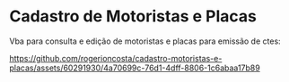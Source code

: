 # Cadastro de Motoristas e Placas
Vba para consulta e edição de motoristas e placas para emissão de ctes:

https://github.com/rogerioncosta/cadastro-motoristas-e-placas/assets/60291930/4a70699c-76d1-4dff-8806-1c6abaa17b89

